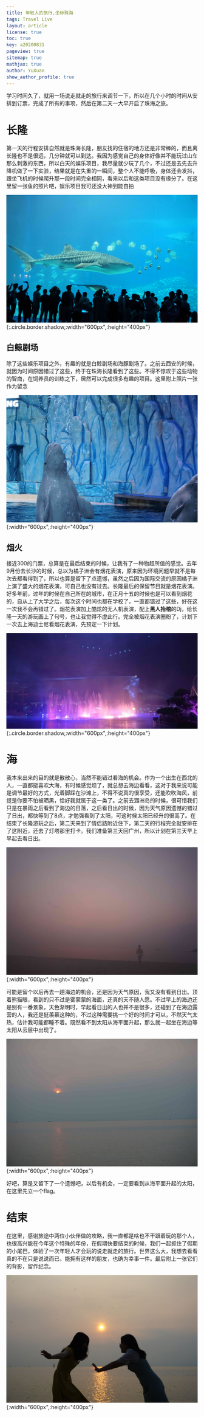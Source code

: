 ```yaml
---
title: 年轻人的旅行,坐标珠海
tags: Travel Live
layout: article
license: true
toc: true
key: a20200831
pageview: true
sitemap: true
mathjax: true
author: YuXuan
show_author_profile: true
---
```

学习时间久了，就用一场说走就走的旅行来调节一下，所以在几个小时的时间从安排到订票，完成了所有的事项，然后在第二天一大早开启了珠海之旅。
<!--more-->
# 长隆
​        第一天的行程安排自然就是珠海长隆，朋友找的住宿的地方还是非常棒的，而且离长隆也不是很远，几分钟就可以到达。我因为感觉自己的身体好像并不能玩过山车那么刺激的东西，所以白天的娱乐项目，我尽量就少玩了几个，不过还是去先去升降机做了一下实验，结果就是在失重的一瞬间，整个人不能呼吸，身体还会发抖，跟坐飞机的时候爬升那一段时间完全相同，看来以后和这类项目没有缘分了。在这里留一张鱼的照片吧，娱乐项目我可还没大神到能自拍

![png](/assets/images/20200831/zoo.jpg){:.circle.border.shadow,:width="600px",:height="400px"}

## 白鲸剧场
​		除了这些娱乐项目之外，有趣的就是白鲸剧场和海豚剧场了。之前去西安的时候，就因为时间原因错过了这些，终于在珠海长隆看到了这些。不得不惊叹于这些动物的智商，在饲养员的训练之下，居然可以完成很多有趣的项目。这里附上照片一张作为留念

![png](/assets/images/20200831/bj1.jpg){:width="600px",:height="400px"}

## 烟火
​		接近300的门票，总算是在最后结束的时候，让我有了一种物超所值的感觉。去年9月份去长沙的时候，总以为橘子洲会有烟花表演，原来因为环境问题早就不是每次去都看得到了，所以也算是留下了点遗憾，虽然之后因为国际交流的原因橘子洲上演了盛大的烟花表演，可自己也没有过去。长隆最后的保留节目就是烟花表演。好多年前，过年的时候在自己所在的城市，在正月十五的时候也是可以看到烟花的，自从上了大学之后，每次这个时间也都在学校了，一直都错过了这些，好在这一次我不会再错过了。烟花表演加上酷炫的无人机表演，配上**黑人抬棺**的Dj，给长隆一天的游玩画上了句号，也让我觉得不虚此行。完全被烟花表演圈粉了，计划下一次去上海迪士尼看烟花表演，先预定一下计划。

![png](/assets/images/20200831/yh1.jpg){:.circle.border.shadow,:width="600px",:height="400px"}

# 海
​		我本来出来的目的就是散散心，当然不能错过看海的机会。作为一个出生在西北的人，一直都挺喜欢大海，有时候感觉烦了，就总想去海边看看，这对于我来说可能是调节最好的方式，光着脚踩在沙滩上，不得不说真的很享受，还能吹吹海风，前提是你要不怕被晒黑，恰好我就属于这一类了。之前去涠洲岛的时候，很可惜我们只是在暴雨之后看到了海边的日落，之后看日出的时候，因为天气原因遗憾的错过了日出，都快等到了8点，才勉强看到了太阳，可这时候太阳已经升的很高了。在结束了长隆游玩之后，第二天来到了情侣路附近住下，第二天的行程完全就安排在了这附近，还去了灯塔那里打卡。我们准备第三天回广州，所以计划在第三天早上早起去看日出。

![png](/assets/images/20200831/sun1.jpg){:width="600px",:height="400px"}

​		可能是留个以后再去一趟海边的机会，还是因为天气原因，我又没有看到日出。顶着熊猫眼，看到的只不过是雾蒙蒙的海面，还真的天不随人愿。不过早上的海边还是别有一番景象，天色渐明时，早起看日出的人也并不是很多，还碰到了在海边露营的人，我还是挺羡慕这种的，不过这种需要挑一个好的时间才可以，不然天气太热，估计我可能都睡不着。既然看不到太阳从海平面升起，那么就一起坐在海边等太阳从云层中出现了。


![png](/assets/images/20200831/sun2.jpg){:width="600px",:height="400px"}

好吧，算是又留下了一个遗憾吧，以后有机会，一定要看到从海平面升起的太阳，在这里先立一个flag。
# 结束
​		在这里，感谢旅途中两位小伙伴做的攻略，我一直都是啥也不干跟着玩的那个人，也很高兴能在今年这个特殊的年份，在假期快要结束的时候，我们一起抓住了假期的小尾巴，体验了一次年轻人才会玩的说走就走的旅行。世界这么大，我想去看看真的不在只是说说而已，能拥有这样的朋友，也确为幸事一件。最后附上一张它们的背影，留作纪念。

![png](/assets/images/20200831/friend.jpg){:width="600px",:height="400px"}